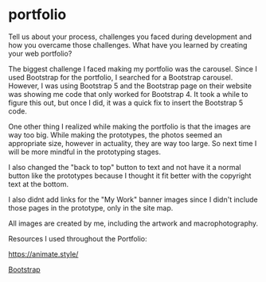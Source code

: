 # portfolio
Tell us about your process, challenges you faced during development and how you overcame those challenges. What have you learned by creating your web portfolio?

The biggest challenge I faced making my portfolio was the carousel. Since I used Bootstrap for the portfolio, I searched for a Bootstrap carousel. However, I was using Bootstrap 5 and the Bootstrap page on their website was showing me code that only worked for Bootstrap 4. It took a while to figure this out, but once I did, it was a quick fix to insert the Bootstrap 5 code.

One other thing I realized while making the portfolio is that the images are way too big. While making the prototypes, the photos seemed an appropriate size, however in actuality, they are way too large. So next time I will be more mindful in the prototyping stages.

I also changed the "back to top" button to text and not have it a normal button like the prototypes because I thought it fit better with the copyright text at the bottom.

I also didnt add links for the "My Work" banner images since I didn't include those pages in the prototype, only in the site map.







All images are created by me, including the artwork and macrophotography.

Resources I used throughout the Portfolio:

https://animate.style/

[Bootstrap](https://getbootstrap.com/)